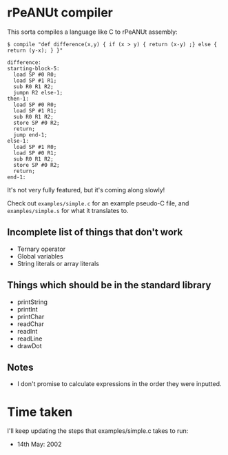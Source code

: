# rPeANUt compiler

This sorta compiles a language like C to rPeANUt assembly:

```
$ compile "def difference(x,y) { if (x > y) { return (x-y) ;} else { return (y-x); } }"

difference:
starting-block-5:
  load SP #0 R0;
  load SP #1 R1;
  sub R0 R1 R2;
  jumpn R2 else-1;
then-1:
  load SP #0 R0;
  load SP #1 R1;
  sub R0 R1 R2;
  store SP #0 R2;
  return;
  jump end-1;
else-1:
  load SP #1 R0;
  load SP #0 R1;
  sub R0 R1 R2;
  store SP #0 R2;
  return;
end-1:

```

It's not very fully featured, but it's coming along slowly!

Check out `examples/simple.c` for an example pseudo-C file, and `examples/simple.s` for what it translates to.

## Incomplete list of things that don't work
- Ternary operator
- Global variables
- String literals or array literals

## Things which should be in the standard library
- printString
- printInt
- printChar
- readChar
- readInt
- readLine
- drawDot

## Notes
- I don't promise to calculate expressions in the order they were inputted.

# Time taken

I'll keep updating the steps that examples/simple.c takes to run:
- 14th May: 2002